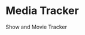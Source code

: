 # Media Tracker

Show and Movie Tracker

<!--
TO DO:

[x] Working on Edit Dialog integration
[] flesh out edit dialog optiops for shows
[] Dialog options for movies
[] Set up API CRUD operations
[] Set up API error handling
[] API to local storage for offline use
[] Switch data off of static

Done
[x] Set up API fetch w/ Airtable
[x] Implement show status (based on Production + newEpisodes bools)
[x] Sort shows by status
[x] Sort movies by watched
[x] Initial Styling

-->
